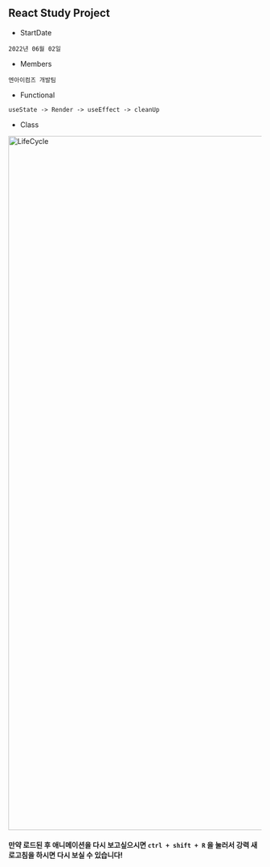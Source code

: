 ## React Study Project
- StartDate
```
2022년 06월 02일
```
- Members
```
엔아이컴즈 개발팀
```
- Functional
```
useState -> Render -> useEffect -> cleanUp
```
- Class
<img width="1381" alt="LifeCycle" src="https://user-images.githubusercontent.com/60730831/172768946-90462b3b-c2d6-4763-a1cc-4d69d6f180ad.png">

#### 만약 로드된 후 애니메이션을 다시 보고싶으시면 `ctrl + shift + R` 을 눌러서 강력 새로고침을 하시면 다시 보실 수 있습니다!
